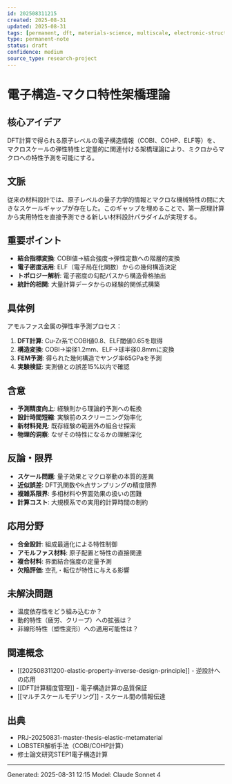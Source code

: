 ```yaml
---
id: 202508311215
created: 2025-08-31
updated: 2025-08-31
tags: [permanent, dft, materials-science, multiscale, electronic-structure]
type: permanent-note
status: draft
confidence: medium
source_type: research-project
---
```


# 電子構造-マクロ特性架橋理論

## 核心アイデア
DFT計算で得られる原子レベルの電子構造情報（COBI、COHP、ELF等）を、マクロスケールの弾性特性と定量的に関連付ける架橋理論により、ミクロからマクロへの特性予測を可能にする。

## 文脈
従来の材料設計では、原子レベルの量子力学的情報とマクロな機械特性の間に大きなスケールギャップが存在した。このギャップを埋めることで、第一原理計算から実用特性を直接予測できる新しい材料設計パラダイムが実現する。

## 重要ポイント
- **結合指標変換**: COBI値→結合強度→弾性定数への階層的変換
- **電子密度活用**: ELF（電子局在化関数）からの幾何構造決定
- **トポロジー解析**: 電子密度の勾配パスから構造骨格抽出
- **統計的相関**: 大量計算データからの経験的関係式構築

## 具体例
アモルファス金属の弾性率予測プロセス：
1. **DFT計算**: Cu-Zr系でCOBI値0.8、ELF閾値0.65を取得
2. **構造変換**: COBI→梁径1.2mm、ELF→球半径0.8mmに変換
3. **FEM予測**: 得られた幾何構造でヤング率65GPaを予測
4. **実験検証**: 実測値との誤差15%以内で確認

## 含意
- **予測精度向上**: 経験則から理論的予測への転換
- **設計時間短縮**: 実験前のスクリーニング効率化
- **新材料発見**: 既存経験の範囲外の組合せ探索
- **物理的洞察**: なぜその特性になるかの理解深化

## 反論・限界
- **スケール問題**: 量子効果とマクロ挙動の本質的差異
- **近似誤差**: DFT汎関数やk点サンプリングの精度限界
- **複雑系限界**: 多相材料や界面効果の扱いの困難
- **計算コスト**: 大規模系での実用的計算時間の制約

## 応用分野
- **合金設計**: 組成最適化による特性制御
- **アモルファス材料**: 原子配置と特性の直接関連
- **複合材料**: 界面結合強度の定量予測
- **欠陥評価**: 空孔・転位が特性に与える影響

## 未解決問題
- 温度依存性をどう組み込むか？
- 動的特性（疲労、クリープ）への拡張は？
- 非線形特性（塑性変形）への適用可能性は？

## 関連概念
- [[202508311200-elastic-property-inverse-design-principle]] - 逆設計への応用
- [[DFT計算精度管理]] - 電子構造計算の品質保証
- [[マルチスケールモデリング]] - スケール間の情報伝達

## 出典
- PRJ-20250831-master-thesis-elastic-metamaterial
- LOBSTER解析手法（COBI/COHP計算）
- 修士論文研究STEP1電子構造計算

---
Generated: 2025-08-31 12:15
Model: Claude Sonnet 4